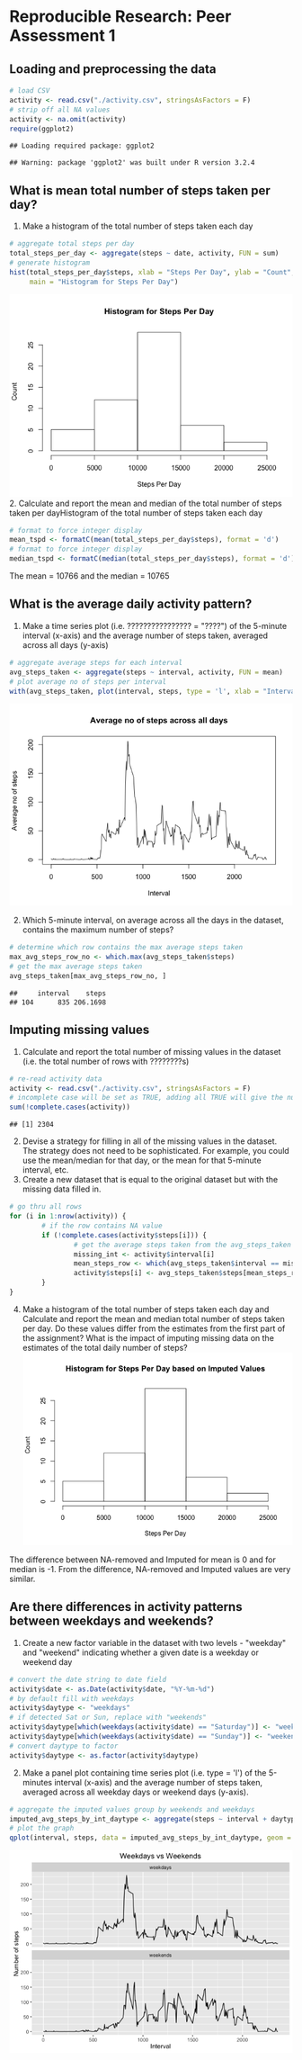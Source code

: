 # Reproducible Research: Peer Assessment 1


## Loading and preprocessing the data

```r
# load CSV
activity <- read.csv("./activity.csv", stringsAsFactors = F)
# strip off all NA values
activity <- na.omit(activity)
require(ggplot2)
```

```
## Loading required package: ggplot2
```

```
## Warning: package 'ggplot2' was built under R version 3.2.4
```


## What is mean total number of steps taken per day?
1. Make a histogram of the total number of steps taken each day

```r
# aggregate total steps per day
total_steps_per_day <- aggregate(steps ~ date, activity, FUN = sum)
# generate histogram
hist(total_steps_per_day$steps, xlab = "Steps Per Day", ylab = "Count",
     main = "Histogram for Steps Per Day")
```

![](PA1_template_files/figure-html/unnamed-chunk-2-1.png)<!-- -->
2. Calculate and report the mean and median of the total number of steps taken per dayHistogram of the total number of steps taken each day

```r
# format to force integer display
mean_tspd <- formatC(mean(total_steps_per_day$steps), format = 'd')
# format to force integer display
median_tspd <- formatC(median(total_steps_per_day$steps), format = 'd')
```
The mean = 10766 and the median = 10765

## What is the average daily activity pattern?

1. Make a time series plot (i.e. ???????????????? = "????") of the 5-minute interval (x-axis) and the average number of steps taken, averaged across all days (y-axis)

```r
# aggregate average steps for each interval
avg_steps_taken <- aggregate(steps ~ interval, activity, FUN = mean)
# plot average no of steps per interval
with(avg_steps_taken, plot(interval, steps, type = 'l', xlab = "Interval", ylab = "Average no of steps", main = "Average no of steps across all days"))
```

![](PA1_template_files/figure-html/unnamed-chunk-3-1.png)<!-- -->

2. Which 5-minute interval, on average across all the days in the dataset, contains the maximum number of steps?

```r
# determine which row contains the max average steps taken
max_avg_steps_row_no <- which.max(avg_steps_taken$steps)
# get the max average steps taken
avg_steps_taken[max_avg_steps_row_no, ]
```

```
##     interval    steps
## 104      835 206.1698
```
## Imputing missing values
1. Calculate and report the total number of missing values in the dataset (i.e. the total number of rows with ????????s)

```r
# re-read activity data
activity <- read.csv("./activity.csv", stringsAsFactors = F)
# incomplete case will be set as TRUE, adding all TRUE will give the number of rows with NA values
sum(!complete.cases(activity))
```

```
## [1] 2304
```
2. Devise a strategy for filling in all of the missing values in the dataset. The strategy does not need to be sophisticated. For example, you could use the mean/median for that day, or the mean for that 5-minute interval, etc.
3. Create a new dataset that is equal to the original dataset but with the missing data filled in.

```r
# go thru all rows
for (i in 1:nrow(activity)) {
        # if the row contains NA value
        if (!complete.cases(activity$steps[i])) {
                # get the average steps taken from the avg_steps_taken data frame and replace the NA with the average steps taken at the same interval
                missing_int <- activity$interval[i]
                mean_steps_row <- which(avg_steps_taken$interval == missing_int)
                activity$steps[i] <- avg_steps_taken$steps[mean_steps_row]
        }
}
```
4. Make a histogram of the total number of steps taken each day and Calculate and report the mean and median total number of steps taken per day. Do these values differ from the estimates from the first part of the assignment? What is the impact of imputing missing data on the estimates of the total daily number of steps?
![](PA1_template_files/figure-html/unnamed-chunk-7-1.png)<!-- -->

The difference between NA-removed and Imputed for mean is 0 and for median is -1. From the difference, NA-removed and Imputed values are very similar.

## Are there differences in activity patterns between weekdays and weekends?
1. Create a new factor variable in the dataset with two levels - "weekday" and "weekend" indicating whether a given date is a weekday or weekend day

```r
# convert the date string to date field
activity$date <- as.Date(activity$date, "%Y-%m-%d")
# by default fill with weekdays
activity$daytype <- "weekdays"
# if detected Sat or Sun, replace with "weekends"
activity$daytype[which(weekdays(activity$date) == "Saturday")] <- "weekends"
activity$daytype[which(weekdays(activity$date) == "Sunday")] <- "weekends"
# convert daytype to factor
activity$daytype <- as.factor(activity$daytype)
```
2. Make a panel plot containing  time series plot (i.e. type = 'l') of the 5-minutes interval (x-axis) and the average number of steps taken, averaged across all weekday days or weekend days (y-axis).

```r
# aggregate the imputed values group by weekends and weekdays
imputed_avg_steps_by_int_daytype <- aggregate(steps ~ interval + daytype, activity, FUN = mean)
# plot the graph
qplot(interval, steps, data = imputed_avg_steps_by_int_daytype, geom = c("line"), xlab = "Interval", ylab = "Number of steps", main = "Weekdays vs Weekends") + facet_wrap(~ daytype, ncol = 1)
```

![](PA1_template_files/figure-html/unnamed-chunk-9-1.png)<!-- -->
        
